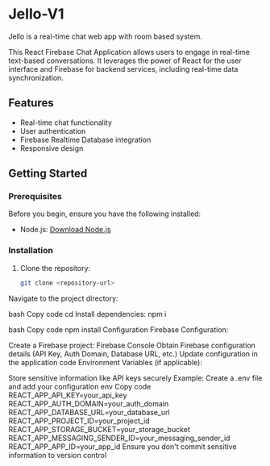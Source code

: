 # Jello-V1
Jello is a real-time chat web app with room based system.

This React Firebase Chat Application allows users to engage in real-time text-based conversations. It leverages the power of React for the user interface and Firebase for backend services, including real-time data synchronization.

## Features

- Real-time chat functionality
- User authentication
- Firebase Realtime Database integration
- Responsive design

## Getting Started

### Prerequisites

Before you begin, ensure you have the following installed:

- Node.js: [Download Node.js](https://nodejs.org/)

### Installation

1. Clone the repository:

   ```bash
   git clone <repository-url>
Navigate to the project directory:

bash
Copy code
cd <project-directory>
Install dependencies: npm i

bash
Copy code
npm install
Configuration
Firebase Configuration:

Create a Firebase project: Firebase Console
Obtain Firebase configuration details (API Key, Auth Domain, Database URL, etc.)
Update configuration in the application code
Environment Variables (if applicable):

Store sensitive information like API keys securely
Example: Create a .env file and add your configuration
env
Copy code
REACT_APP_API_KEY=your_api_key
REACT_APP_AUTH_DOMAIN=your_auth_domain
REACT_APP_DATABASE_URL=your_database_url
REACT_APP_PROJECT_ID=your_project_id
REACT_APP_STORAGE_BUCKET=your_storage_bucket
REACT_APP_MESSAGING_SENDER_ID=your_messaging_sender_id
REACT_APP_APP_ID=your_app_id
Ensure you don't commit sensitive information to version control
